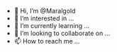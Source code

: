 - 👋 Hi, I’m @Maralgold
- 👀 I’m interested in ...
- 🌱 I’m currently learning ...
- 💞️ I’m looking to collaborate on ...
- 📫 How to reach me ...

<!---
Maralgold/Maralgold is a ✨ special ✨ repository because its `README.md` (this file) appears on your GitHub profile.
You can click the Preview link to take a look at your changes.
--->
